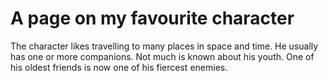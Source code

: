 # A page on my favourite character
The character likes travelling to many places in space and time. He usually has one or more companions. Not much is known about his youth. One of his oldest friends is now one of his fiercest enemies.
